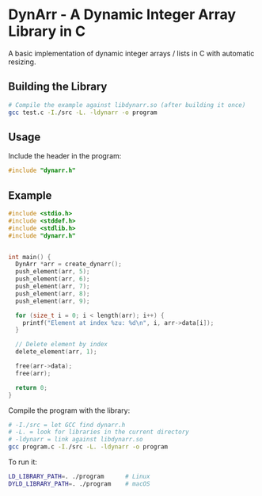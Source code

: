 # DynArr - A Dynamic Integer Array Library in C
A basic implementation of dynamic integer arrays / lists in C with automatic resizing.

## Building the Library
```bash
# Compile the example against libdynarr.so (after building it once)
gcc test.c -I./src -L. -ldynarr -o program
```

## Usage

Include the header in the program:
```c
#include "dynarr.h"
```


## Example
```c
#include <stdio.h>
#include <stddef.h>
#include <stdlib.h>
#include "dynarr.h"


int main() {
  DynArr *arr = create_dynarr();
  push_element(arr, 5);
  push_element(arr, 6);
  push_element(arr, 7);
  push_element(arr, 8);
  push_element(arr, 9);

  for (size_t i = 0; i < length(arr); i++) {
    printf("Element at index %zu: %d\n", i, arr->data[i]);
  }

  // Delete element by index 
  delete_element(arr, 1);

  free(arr->data);
  free(arr);

  return 0;
}
```

Compile the program with the library:
```bash
# -I./src = let GCC find dynarr.h
# -L. = look for libraries in the current directory 
# -ldynarr = link against libdynarr.so
gcc program.c -I./src -L. -ldynarr -o program
```

To run it: 
```bash
LD_LIBRARY_PATH=. ./program      # Linux
DYLD_LIBRARY_PATH=. ./program    # macOS
```

